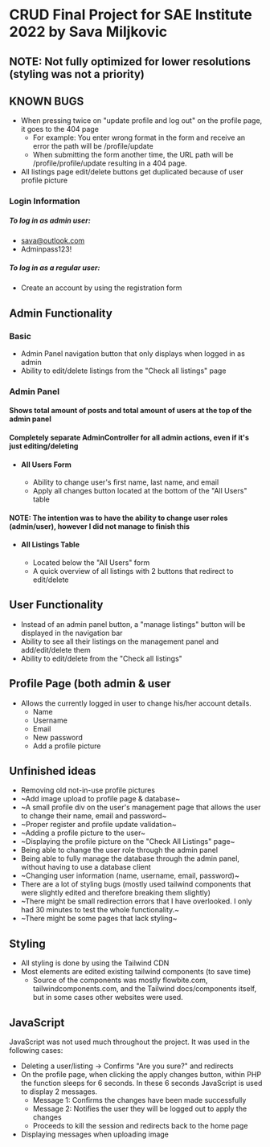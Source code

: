 # CRUD Final Project for SAE Institute 2022 by Sava Miljkovic

## NOTE: Not fully optimized for lower resolutions (styling was not a priority)

## KNOWN BUGS
- When pressing twice on "update profile and log out" on the profile page, it goes to the 404 page
  - For example: You enter wrong format in the form and receive an error the path will be /profile/update
  - When submitting the form another time, the URL path will be /profile/profile/update resulting in a 404 page.
- All listings page edit/delete buttons get duplicated because of user profile picture

### Login Information
##### To log in as admin user:
- sava@outlook.com
- Adminpass123!

##### To log in as a regular user:
- Create an account by using the registration form

## Admin Functionality
### Basic
- Admin Panel navigation button that only displays when logged in as admin
- Ability to edit/delete listings from the "Check all listings" page

### Admin Panel
#### Shows total amount of posts and total amount of users at the top of the admin panel
#### Completely separate AdminController for all admin actions, even if it's just editing/deleting

- #### All Users Form
  - Ability to change user's first name, last name, and email
  - Apply all changes button located at the bottom of the "All Users" table
#### NOTE: The intention was to have the ability to change user roles (admin/user), however I did not manage to finish this
 
- #### All Listings Table
  - Located below the "All Users" form
  - A quick overview of all listings with 2 buttons that redirect to edit/delete

## User Functionality
- Instead of an admin panel button, a "manage listings" button will be displayed in the navigation bar
- Ability to see all their listings on the management panel and add/edit/delete them
- Ability to edit/delete from the "Check all listings" 

## Profile Page (both admin & user
- Allows the currently logged in user to change his/her account details.
  - Name
  - Username
  - Email
  - New password
  - Add a profile picture

## Unfinished ideas
- Removing old not-in-use profile pictures
- ~Add image upload to profile page & database~
- ~A small profile div on the user's management page that allows the user to change their name, email and password~
- ~Proper register and profile update validation~
- ~Adding a profile picture to the user~
- ~Displaying the profile picture on the "Check All Listings" page~
- Being able to change the user role through the admin panel
- Being able to fully manage the database through the admin panel, without having to use a database client
- ~Changing user information (name, username, email, password)~
- There are a lot of styling bugs (mostly used tailwind components that were slightly edited and therefore breaking them slightly)
- ~There might be small redirection errors that I have overlooked. I only had 30 minutes to test the whole functionality.~
- ~There might be some pages that lack styling~

## Styling
- All styling is done by using the Tailwind CDN
- Most elements are edited existing tailwind components (to save time)
  - Source of the components was mostly flowbite.com, tailwindcomponents.com, and the Tailwind docs/components itself, but in some cases other websites were used.

## JavaScript
JavaScript was not used much throughout the project. It was used in the following cases:
- Deleting a user/listing -> Confirms "Are you sure?" and redirects
- On the profile page, when clicking the apply changes button, within PHP the function sleeps for 6 seconds. In these 6 seconds JavaScript is used to display 2 messages.
  - Message 1: Confirms the changes have been made successfully
  - Message 2: Notifies the user they will be logged out to apply the changes
  - Proceeds to kill the session and redirects back to the home page
- Displaying messages when uploading image
